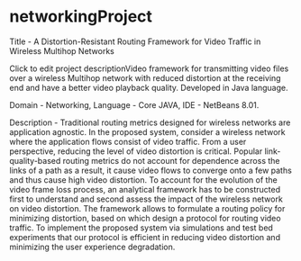 # networkingProject
Title - A Distortion-Resistant Routing Framework for Video Traffic in Wireless Multihop Networks

Click to edit project descriptionVideo framework for transmitting video files over a wireless Multihop
network with reduced distortion at the receiving end and have a better video playback quality. Developed
in Java language.

Domain - Networking,
Language - Core JAVA,
IDE - NetBeans 8.01.






Description - Traditional routing metrics designed for wireless networks are application agnostic. In the proposed system, consider a wireless network where the application flows consist of video traffic. From a user perspective, reducing the level of video distortion is critical. Popular link-quality-based routing metrics do not account for dependence across the links of a path as a result, it cause video flows to converge onto a few paths and thus cause high video distortion. To account for the evolution of the video frame loss process, an analytical framework has to be constructed first to understand and second assess the impact of the wireless network on video distortion. The framework allows to formulate a routing policy for minimizing distortion, based on which design a protocol for routing video traffic. To implement the proposed system via simulations and test bed experiments that our protocol is efficient in reducing video distortion and minimizing the user experience degradation.

